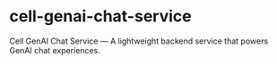 # cell-genai-chat-service
Cell GenAI Chat Service — A lightweight backend service that powers GenAI chat experiences.
